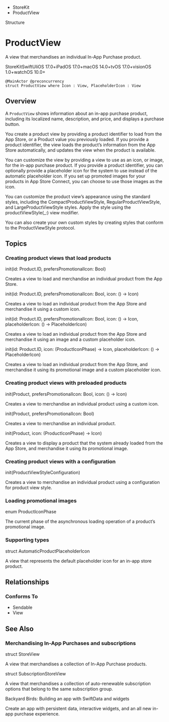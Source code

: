 

- StoreKit
-  ProductView 

Structure

# ProductView

A view that merchandises an individual In-App Purchase product.

StoreKitSwiftUIiOS 17.0+iPadOS 17.0+macOS 14.0+tvOS 17.0+visionOS 1.0+watchOS 10.0+

``` source
@MainActor @preconcurrency
struct ProductView where Icon : View, PlaceholderIcon : View
```

## Overview

A `ProductView` shows information about an in-app purchase product, including its localized name, description, and price, and displays a purchase button.

You create a product view by providing a product identifier to load from the App Store, or a Product value you previously loaded. If you provide a product identifier, the view loads the product’s information from the App Store automatically, and updates the view when the product is available.

You can customize the view by providing a view to use as an icon, or image, for the in-app purchase product. If you provide a product identifier, you can optionally provide a placeholder icon for the system to use instead of the automatic placeholder icon. If you set up promoted images for your products in App Store Connect, you can choose to use those images as the icon.

You can customize the product view’s appearance using the standard styles, including the CompactProductViewStyle, RegularProductViewStyle, and LargeProductViewStyle styles. Apply the style using the productViewStyle(_:) view modifier.

You can also create your own custom styles by creating styles that conform to the ProductViewStyle protocol.

## Topics

### Creating product views that load products

init(id: Product.ID, prefersPromotionalIcon: Bool)

Creates a view to load and merchandise an individual product from the App Store.

init(id: Product.ID, prefersPromotionalIcon: Bool, icon: () -> Icon)

Creates a view to load an individual product from the App Store and merchandise it using a custom icon.

init(id: Product.ID, prefersPromotionalIcon: Bool, icon: () -> Icon, placeholderIcon: () -> PlaceholderIcon)

Creates a view to load an individual product from the App Store and merchandise it using an image and a custom placeholder icon.

init(id: Product.ID, icon: (ProductIconPhase) -> Icon, placeholderIcon: () -> PlaceholderIcon)

Creates a view to load an individual product from the App Store, and merchandise it using its promotional image and a custom placeholder icon.

### Creating product views with preloaded products

init(Product, prefersPromotionalIcon: Bool, icon: () -> Icon)

Creates a view to merchandise an individual product using a custom icon.

init(Product, prefersPromotionalIcon: Bool)

Creates a view to merchandise an individual product.

init(Product, icon: (ProductIconPhase) -> Icon)

Creates a view to display a product that the system already loaded from the App Store, and merchandise it using its promotional image.

### Creating product views with a configuration

init(ProductViewStyleConfiguration)

Creates a view to merchandise an individual product using a configuration for product view style.

### Loading promotional images

enum ProductIconPhase

The current phase of the asynchronous loading operation of a product’s promotional image.

### Supporting types

struct AutomaticProductPlaceholderIcon

A view that represents the default placeholder icon for an in-app store product.

## Relationships

### Conforms To

- Sendable
- View

## See Also

### Merchandising In-App Purchases and subscriptions

struct StoreView

A view that merchandises a collection of In-App Purchase products.

struct SubscriptionStoreView

A view that merchandises a collection of auto-renewable subscription options that belong to the same subscription group.

Backyard Birds: Building an app with SwiftData and widgets

Create an app with persistent data, interactive widgets, and an all new in-app purchase experience.

